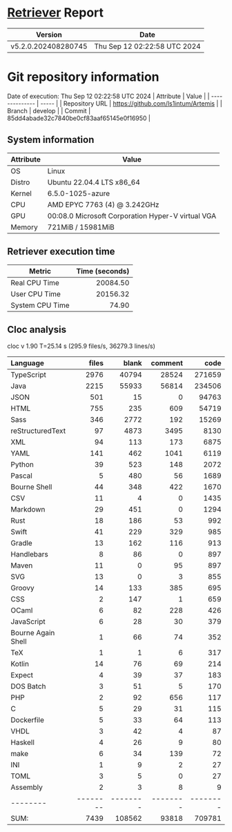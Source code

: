 # [Retriever](https://github.com/PalladioSimulator/Palladio-ReverseEngineering-Retriever) Report
| Version | Date |
| ------- | ---- |
| v5.2.0.202408280745 | Thu Sep 12 02:22:58 UTC 2024 |

# Git repository information
Date of execution: Thu Sep 12 02:22:58 UTC 2024
|    Attribute   | Value |
| -------------- | ----- |
| Repository URL | https://github.com/ls1intum/Artemis |
| Branch         | develop |
| Commit         | 85dd4abade32c7840be0cf83aaf65145e0f16950 |


## System information
| Attribute | Value |
| --------- | ----- |
| OS | Linux  |
| Distro | Ubuntu 22.04.4 LTS x86_64  |
| Kernel | 6.5.0-1025-azure  |
| CPU | AMD EPYC 7763 (4) @ 3.242GHz  |
| GPU | 00:08.0 Microsoft Corporation Hyper-V virtual VGA  |
| Memory | 721MiB / 15981MiB  |

## Retriever execution time
| Metric | Time (seconds) |
| --- | ---: |
| Real CPU Time | 20084.50 |
| User CPU Time | 20156.32 |
| System CPU Time | 74.90 |
<!--
Explainations:
- __Real CPU Time__: actual time the command has run (can be less than total time spent in user and system mode for multi-threaded processes)
- __User CPU Time__: time the command has spent running in user mode
- __System CPU Time__: time the command has spent running in system or kernel mode
-->

## Cloc analysis
cloc v 1.90  T=25.14 s (295.9 files/s, 36279.3 lines/s)

Language|files|blank|comment|code
:-------|-------:|-------:|-------:|-------:
TypeScript|2976|40794|28524|271659
Java|2215|55933|56814|234506
JSON|501|15|0|94763
HTML|755|235|609|54719
Sass|346|2772|192|15269
reStructuredText|97|4873|3495|8130
XML|94|113|173|6875
YAML|141|462|1041|6119
Python|39|523|148|2072
Pascal|5|480|56|1689
Bourne Shell|44|348|422|1670
CSV|11|4|0|1435
Markdown|29|451|0|1294
Rust|18|186|53|992
Swift|41|229|329|985
Gradle|13|162|116|913
Handlebars|8|86|0|897
Maven|11|0|95|897
SVG|13|0|3|855
Groovy|14|133|385|695
CSS|2|147|1|659
OCaml|6|82|228|426
JavaScript|6|28|30|379
Bourne Again Shell|1|66|74|352
TeX|1|1|6|317
Kotlin|14|76|69|214
Expect|4|39|37|183
DOS Batch|3|51|5|170
PHP|2|92|656|117
C|5|29|31|115
Dockerfile|5|33|64|113
VHDL|3|42|4|87
Haskell|4|26|9|80
make|6|34|139|72
INI|1|9|2|27
TOML|3|5|0|27
Assembly|2|3|8|9
--------|--------|--------|--------|--------
SUM:|7439|108562|93818|709781
